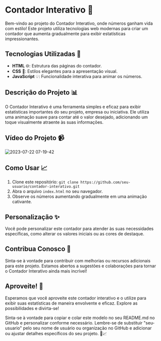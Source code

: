 # Contador Interativo 🎯

Bem-vindo ao projeto do Contador Interativo, onde números ganham vida com estilo! Este projeto utiliza tecnologias web modernas para criar um contador que aumenta gradualmente para exibir estatísticas impressionantes.

## Tecnologias Utilizadas 🚀

- **HTML** 🌐: Estrutura das páginas do contador.
- **CSS** 🎨: Estilos elegantes para a apresentação visual.
- **JavaScript** 💡: Funcionalidade interativa para animar os números.

## Descrição do Projeto 📊

O Contador Interativo é uma ferramenta simples e eficaz para exibir estatísticas importantes do seu projeto, empresa ou iniciativa. Ele utiliza uma animação suave para contar até o valor desejado, adicionando um toque visualmente atraente às suas informações.

## Vídeo do Projeto 📹

![2023-07-22 07-19-42](https://github.com/paulo-santos360/contador/assets/102436341/a5a5ffeb-35e5-4b3f-a742-638ed2af47a7)

## Como Usar 📈

1. Clone este repositório: `git clone https://github.com/seu-usuario/contador-interativo.git`
2. Abra o arquivo `index.html` no seu navegador.
3. Observe os números aumentando gradualmente em uma animação cativante.

## Personalização ✨

Você pode personalizar este contador para atender às suas necessidades específicas, como alterar os valores iniciais ou as cores de destaque.

## Contribua Conosco 🤝

Sinta-se à vontade para contribuir com melhorias ou recursos adicionais para este projeto. Estamos abertos a sugestões e colaborações para tornar o Contador Interativo ainda mais incrível!

## Aproveite! 🚀

Esperamos que você aproveite este contador interativo e o utilize para exibir suas estatísticas de maneira envolvente e eficaz. Explore as possibilidades e divirta-se!

Sinta-se à vontade para copiar e colar este modelo no seu README.md no GitHub e personalizar conforme necessário. Lembre-se de substituir "seu-usuario" pelo seu nome de usuário ou organização no GitHub e adicionar ou ajustar detalhes específicos do seu projeto. 🎉📈
